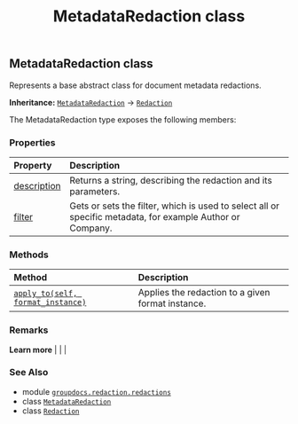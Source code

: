 ﻿---
title: MetadataRedaction class
second_title: GroupDocs.Redaction for Python via .NET API References
description: 
type: docs
weight: 120
url: /python-net/groupdocs.redaction.redactions/metadataredaction/
is_root: false
---

## MetadataRedaction class

Represents a base abstract class for document metadata redactions.



**Inheritance:** [`MetadataRedaction`](/redaction/python-net/groupdocs.redaction.redactions/metadataredaction) → 
[`Redaction`](/redaction/python-net/groupdocs.redaction/redaction)



The MetadataRedaction type exposes the following members:

### Properties
| Property | Description |
| :- | :- |
| [description](/redaction/python-net/groupdocs.redaction.redactions/metadataredaction/description) | Returns a string, describing the redaction and its parameters. |
| [filter](/redaction/python-net/groupdocs.redaction.redactions/metadataredaction/filter) | Gets or sets the filter, which is used to select all or specific metadata, for example Author or Company. |


### Methods
| Method | Description |
| :- | :- |
| [`apply_to(self, format_instance)`](/redaction/python-net/groupdocs.redaction.redactions/metadataredaction/apply_to/#groupdocs.redaction.integration.documentformatinstance) | Applies the redaction to a given format instance. |



### Remarks 


**Learn more** |
|
 |

### See Also
* module [`groupdocs.redaction.redactions`](..)
* class [`MetadataRedaction`](/redaction/python-net/groupdocs.redaction.redactions/metadataredaction)
* class [`Redaction`](/redaction/python-net/groupdocs.redaction/redaction)
